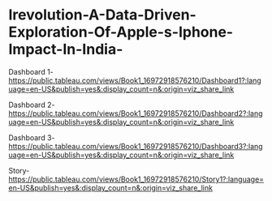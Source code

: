 # Irevolution-A-Data-Driven-Exploration-Of-Apple-s-Iphone-Impact-In-India-


Dashboard 1-https://public.tableau.com/views/Book1_16972918576210/Dashboard1?:language=en-US&publish=yes&:display_count=n&:origin=viz_share_link

Dashboard 2-https://public.tableau.com/views/Book1_16972918576210/Dashboard2?:language=en-US&publish=yes&:display_count=n&:origin=viz_share_link

Dashboard 3-https://public.tableau.com/views/Book1_16972918576210/Dashboard3?:language=en-US&publish=yes&:display_count=n&:origin=viz_share_link

Story-https://public.tableau.com/views/Book1_16972918576210/Story1?:language=en-US&publish=yes&:display_count=n&:origin=viz_share_link
